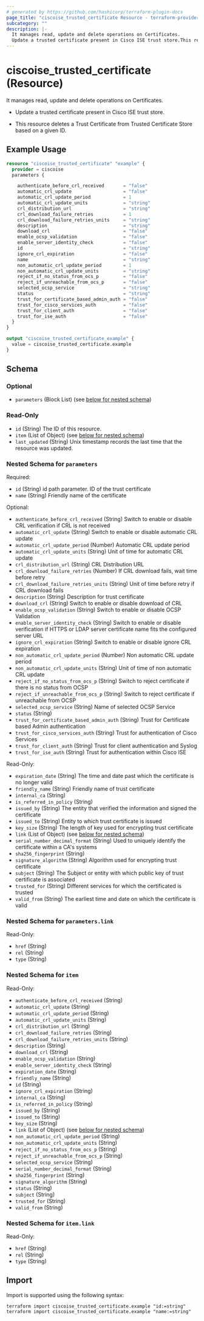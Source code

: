 ```yaml
---
# generated by https://github.com/hashicorp/terraform-plugin-docs
page_title: "ciscoise_trusted_certificate Resource - terraform-provider-ciscoise"
subcategory: ""
description: |-
  It manages read, update and delete operations on Certificates.
  Update a trusted certificate present in Cisco ISE trust store.This resource deletes a Trust Certificate from Trusted Certificate Store based on a given ID.
---
```


# ciscoise_trusted_certificate (Resource)

It manages read, update and delete operations on Certificates.

- Update a trusted certificate present in Cisco ISE trust store.


- This resource deletes a Trust Certificate from Trusted Certificate Store based on a given ID.

## Example Usage

```terraform
resource "ciscoise_trusted_certificate" "example" {
  provider = ciscoise
  parameters {

    authenticate_before_crl_received       = "false"
    automatic_crl_update                   = "false"
    automatic_crl_update_period            = 1
    automatic_crl_update_units             = "string"
    crl_distribution_url                   = "string"
    crl_download_failure_retries           = 1
    crl_download_failure_retries_units     = "string"
    description                            = "string"
    download_crl                           = "false"
    enable_ocsp_validation                 = "false"
    enable_server_identity_check           = "false"
    id                                     = "string"
    ignore_crl_expiration                  = "false"
    name                                   = "string"
    non_automatic_crl_update_period        = 1
    non_automatic_crl_update_units         = "string"
    reject_if_no_status_from_ocs_p         = "false"
    reject_if_unreachable_from_ocs_p       = "false"
    selected_ocsp_service                  = "string"
    status                                 = "string"
    trust_for_certificate_based_admin_auth = "false"
    trust_for_cisco_services_auth          = "false"
    trust_for_client_auth                  = "false"
    trust_for_ise_auth                     = "false"
  }
}

output "ciscoise_trusted_certificate_example" {
  value = ciscoise_trusted_certificate.example
}
```

<!-- schema generated by tfplugindocs -->
## Schema

### Optional

- `parameters` (Block List) (see [below for nested schema](#nestedblock--parameters))

### Read-Only

- `id` (String) The ID of this resource.
- `item` (List of Object) (see [below for nested schema](#nestedatt--item))
- `last_updated` (String) Unix timestamp records the last time that the resource was updated.

<a id="nestedblock--parameters"></a>
### Nested Schema for `parameters`

Required:

- `id` (String) id path parameter. ID of the trust certificate
- `name` (String) Friendly name of the certificate

Optional:

- `authenticate_before_crl_received` (String) Switch to enable or disable CRL verification if CRL is not received
- `automatic_crl_update` (String) Switch to enable or disable automatic CRL update
- `automatic_crl_update_period` (Number) Automatic CRL update period
- `automatic_crl_update_units` (String) Unit of time for automatic CRL update
- `crl_distribution_url` (String) CRL Distribution URL
- `crl_download_failure_retries` (Number) If CRL download fails, wait time before retry
- `crl_download_failure_retries_units` (String) Unit of time before retry if CRL download fails
- `description` (String) Description for trust certificate
- `download_crl` (String) Switch to enable or disable download of CRL
- `enable_ocsp_validation` (String) Switch to enable or disable OCSP Validation
- `enable_server_identity_check` (String) Switch to enable or disable verification if HTTPS or LDAP server certificate name fits the configured server URL
- `ignore_crl_expiration` (String) Switch to enable or disable ignore CRL expiration
- `non_automatic_crl_update_period` (Number) Non automatic CRL update period
- `non_automatic_crl_update_units` (String) Unit of time of non automatic CRL update
- `reject_if_no_status_from_ocs_p` (String) Switch to reject certificate if there is no status from OCSP
- `reject_if_unreachable_from_ocs_p` (String) Switch to reject certificate if unreachable from OCSP
- `selected_ocsp_service` (String) Name of selected OCSP Service
- `status` (String)
- `trust_for_certificate_based_admin_auth` (String) Trust for Certificate based Admin authentication
- `trust_for_cisco_services_auth` (String) Trust for authentication of Cisco Services
- `trust_for_client_auth` (String) Trust for client authentication and Syslog
- `trust_for_ise_auth` (String) Trust for authentication within Cisco ISE

Read-Only:

- `expiration_date` (String) The time and date past which the certificate is no longer valid
- `friendly_name` (String) Friendly name of trust certificate
- `internal_ca` (String)
- `is_referred_in_policy` (String)
- `issued_by` (String) The entity that verified the information and signed the certificate
- `issued_to` (String) Entity to which trust certificate is issued
- `key_size` (String) The length of key used for encrypting trust certificate
- `link` (List of Object) (see [below for nested schema](#nestedatt--parameters--link))
- `serial_number_decimal_format` (String) Used to uniquely identify the certificate within a CA's systems
- `sha256_fingerprint` (String)
- `signature_algorithm` (String) Algorithm used for encrypting trust certificate
- `subject` (String) The Subject or entity with which public key of trust certificate is associated
- `trusted_for` (String) Different services for which the certificated is trusted
- `valid_from` (String) The earliest time and date on which the certificate is valid

<a id="nestedatt--parameters--link"></a>
### Nested Schema for `parameters.link`

Read-Only:

- `href` (String)
- `rel` (String)
- `type` (String)



<a id="nestedatt--item"></a>
### Nested Schema for `item`

Read-Only:

- `authenticate_before_crl_received` (String)
- `automatic_crl_update` (String)
- `automatic_crl_update_period` (String)
- `automatic_crl_update_units` (String)
- `crl_distribution_url` (String)
- `crl_download_failure_retries` (String)
- `crl_download_failure_retries_units` (String)
- `description` (String)
- `download_crl` (String)
- `enable_ocsp_validation` (String)
- `enable_server_identity_check` (String)
- `expiration_date` (String)
- `friendly_name` (String)
- `id` (String)
- `ignore_crl_expiration` (String)
- `internal_ca` (String)
- `is_referred_in_policy` (String)
- `issued_by` (String)
- `issued_to` (String)
- `key_size` (String)
- `link` (List of Object) (see [below for nested schema](#nestedobjatt--item--link))
- `non_automatic_crl_update_period` (String)
- `non_automatic_crl_update_units` (String)
- `reject_if_no_status_from_ocs_p` (String)
- `reject_if_unreachable_from_ocs_p` (String)
- `selected_ocsp_service` (String)
- `serial_number_decimal_format` (String)
- `sha256_fingerprint` (String)
- `signature_algorithm` (String)
- `status` (String)
- `subject` (String)
- `trusted_for` (String)
- `valid_from` (String)

<a id="nestedobjatt--item--link"></a>
### Nested Schema for `item.link`

Read-Only:

- `href` (String)
- `rel` (String)
- `type` (String)

## Import

Import is supported using the following syntax:

```shell
terraform import ciscoise_trusted_certificate.example "id:=string"
terraform import ciscoise_trusted_certificate.example "name:=string"
```
